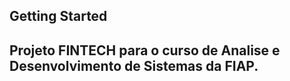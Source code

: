 ## Getting Started

## Projeto FINTECH para o curso de Analise e Desenvolvimento de Sistemas da FIAP.

